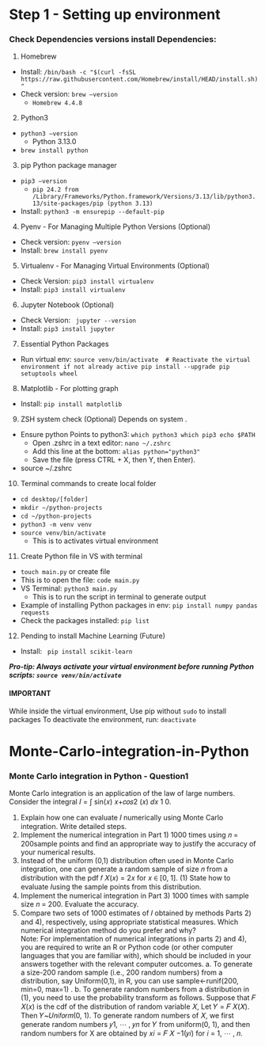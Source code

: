 # Step 1 - Setting up environment 
### Check Dependencies versions install Dependencies:
1.	Homebrew
- Install: ```/bin/bash -c "$(curl -fsSL https://raw.githubusercontent.com/Homebrew/install/HEAD/install.sh)"```
- Check version: ```brew –version```
    - ```Homebrew 4.4.8```

2.	Python3
- ```python3 –version```  
    - Python 3.13.0
- ```brew install python```

3.	pip Python package manager
- ```pip3 –version```
    - ```pip 24.2 from /Library/Frameworks/Python.framework/Versions/3.13/lib/python3.13/site-packages/pip (python 3.13)```
- Install: ```python3 -m ensurepip --default-pip```

4. Pyenv - For Managing Multiple Python Versions (Optional)
- Check version: ```pyenv –version```
- Install:	```brew install pyenv```

5. Virtualenv - For Managing Virtual Environments (Optional)
- Check Version: ```pip3 install virtualenv```
- Install: ```pip3 install virtualenv```

6. Jupyter Notebook (Optional)
- Check Version: ``` jupyter --version```
- Install: ```pip3 install jupyter```

7. Essential Python Packages
- Run virtual env: ```source venv/bin/activate  # Reactivate the virtual environment if not already active
pip install --upgrade pip setuptools wheel```

8. Matplotlib - For plotting graph
- Install: ```pip install matplotlib```

9. ZSH system check (Optional) Depends on system . 
- Ensure python Points to python3: ```which python3 which pip3 echo $PATH```
    - Open .zshrc in a text editor: ```nano ~/.zshrc```
    - Add this line at the bottom: ```alias python="python3"```
    - Save the file (press CTRL + X, then Y, then Enter).
- source ~/.zshrc

10. Terminal commands to create local folder
- ```cd desktop/[folder]```
- ```mkdir ~/python-projects```
- ```cd ~/python-projects```
- ```python3 -m venv venv```
- ```source venv/bin/activate``` 
    - This is to activates virtual environment

11. Create Python file in VS with terminal
- ```touch main.py``` or create file 
- This is to open the file: ```code main.py```
- VS Terminal: ```python3 main.py``` 
    - This is to run the script in terminal to generate output
- Example of installing Python packages in env: ```pip install numpy pandas requests```
- Check the packages installed: ```pip list```

12. Pending to install Machine Learning (Future)
- Install: ``` pip install scikit-learn``` 


***Pro-tip: Always activate your virtual environment before running Python scripts: ```source venv/bin/activate```***


#### IMPORTANT
While inside the virtual environment, 
Use pip without ```sudo``` to install packages
To deactivate the environment, run: ```deactivate```

# Monte-Carlo-integration-in-Python
### Monte Carlo integration in Python - Question1


Monte Carlo integration is an application of the law of large numbers. Consider the integral
𝐼 = ∫ sin⁡(𝑥)
𝑥+𝑐𝑜𝑠2
⁡(𝑥) 𝑑𝑥
1
0.
1) Explain how one can evaluate 𝐼 numerically using Monte Carlo integration. Write detailed
steps.
2) Implement the numerical integration in Part 1) 1000 times using 𝑛 = 200⁡sample points and
find an appropriate way to justify the accuracy of your numerical results.
3) Instead of the uniform (0,1) distribution often used in Monte Carlo integration, one can generate
a random sample of size 𝑛 from a distribution with the pdf
𝑓 𝑋(𝑥) = 2𝑥 for 𝑥⁡ ∈ [0, 1]. (1)
State how to evaluate 𝐼⁡using the sample points from this distribution.
4) Implement the numerical integration in Part 3) 1000 times with sample size 𝑛 = 200. Evaluate
the accuracy.
5) Compare two sets of 1000 estimates of 𝐼 obtained by methods Parts 2) and 4), respectively,
using appropriate statistical measures. Which numerical integration method do you prefer and
why?  
Note: For implementation of numerical integrations in parts 2) and 4), you are required to write an
R or Python code (or other computer languages that you are familiar with), which should be
included in your answers together with the relevant computer outcomes.
a. To generate a size-200 random sample (i.e., 200 random numbers) from a distribution, say
Uniform(0,1), in R, you can use
sample<-runif(200, min=0, max=1) . 
b. To generate random numbers from a distribution in (1), you need to use the probability
transform as follows. Suppose that 𝐹 𝑋(𝑥) is the cdf of the distribution of random variable 𝑋,
Let 𝑌 = 𝐹 𝑋(𝑋). Then 𝑌~𝑈𝑛𝑖𝑓𝑜𝑟𝑚(0, 1). To generate random numbers of 𝑋, we first
generate random numbers 𝑦1,
⋯
, 𝑦𝑛 for 𝑌 from uniform(0, 1), and then random numbers for
X are obtained by 𝑥𝑖 = 𝐹 𝑋
−1(𝑦𝑖) for 𝑖 = 1,
⋯
, 𝑛.
